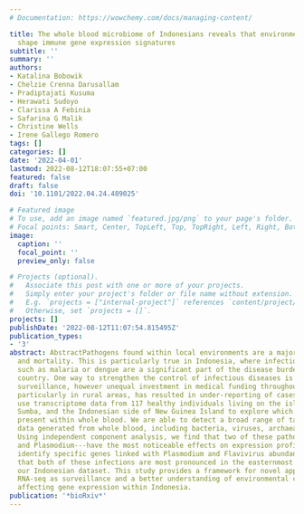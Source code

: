 ```yaml
---
# Documentation: https://wowchemy.com/docs/managing-content/

title: The whole blood microbiome of Indonesians reveals that environmental differences
  shape immune gene expression signatures
subtitle: ''
summary: ''
authors:
- Katalina Bobowik
- Chelzie Crenna Darusallam
- Pradiptajati Kusuma
- Herawati Sudoyo
- Clarissa A Febinia
- Safarina G Malik
- Christine Wells
- Irene Gallego Romero
tags: []
categories: []
date: '2022-04-01'
lastmod: 2022-08-12T18:07:55+07:00
featured: false
draft: false
doi: '10.1101/2022.04.24.489025'

# Featured image
# To use, add an image named `featured.jpg/png` to your page's folder.
# Focal points: Smart, Center, TopLeft, Top, TopRight, Left, Right, BottomLeft, Bottom, BottomRight.
image:
  caption: ''
  focal_point: ''
  preview_only: false

# Projects (optional).
#   Associate this post with one or more of your projects.
#   Simply enter your project's folder or file name without extension.
#   E.g. `projects = ["internal-project"]` references `content/project/deep-learning/index.md`.
#   Otherwise, set `projects = []`.
projects: []
publishDate: '2022-08-12T11:07:54.815495Z'
publication_types:
- '3'
abstract: AbstractPathogens found within local environments are a major cause of morbidity
  and mortality. This is particularly true in Indonesia, where infectious diseases
  such as malaria or dengue are a significant part of the disease burden within the
  country. One way to strengthen the control of infectious diseases is through better
  surveillance, however unequal investment in medical funding throughout Indonesia,
  particularly in rural areas, has resulted in under-reporting of cases. Here, we
  use transcriptome data from 117 healthy individuals living on the islands of Mentawai,
  Sumba, and the Indonesian side of New Guinea Island to explore which pathogens are
  present within whole blood. We are able to detect a broad range of taxa within RNA-sequencing
  data generated from whole blood, including bacteria, viruses, archaea, and eukaryotes.
  Using independent component analysis, we find that two of these pathogens---Flaviviridae
  and Plasmodium---have the most noticeable effects on expression profiles. We also
  identify specific genes linked with Plasmodium and Flavivirus abundance and find
  that both of these infections are most pronounced in the easternmost island within
  our Indonesian dataset. This study provides a framework for novel applications of
  RNA-seq as surveillance and a better understanding of environmental contributors
  affecting gene expression within Indonesia.
publication: '*bioRxiv*'
---
```

